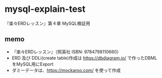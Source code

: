 # mysql-explain-test
『楽々ERDレッスン』第４章 MySQL検証用

## memo
- 『楽々ERDレッスン』（照英社 ISBN: 9784798110660）
- ERD 及び DDLi(create table)作成は https://dbdiagram.io/ で作ったDBMLをMySQL用にExport
- ダミーデータは、https://mockaroo.com/ を使って作成
